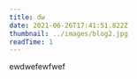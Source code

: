 ```yaml
---
title: dw
date: 2021-06-26T17:41:51.822Z
thumbnail: ../images/blog2.jpg
readTime: 1
---
```

ewdwefewfwef